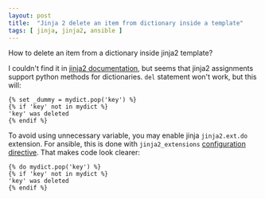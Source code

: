 ```yaml
---
layout: post
title:  "Jinja 2 delete an item from dictionary inside a template"
tags: [ jinja, jinja2, ansible ]
---
```


How to delete an item from a dictionary inside jinja2 template?

I couldn't find it in [jinja2 documentation](https://jinja.palletsprojects.com/en/master/), but seems that jinja2 assignments support python methods for dictionaries. `del` statement won't work, but this will:

```jinja
{% set _dummy = mydict.pop('key') %}
{% if 'key' not in mydict %}
'key' was deleted
{% endif %}
```

To avoid using unnecessary variable, you may enable jinja `jinja2.ext.do` extension. For ansible, this is done with `jinja2_extensions` [configuration directive](https://docs.ansible.com/ansible/latest/reference_appendices/config.html#envvar-ANSIBLE_JINJA2_EXTENSIONS). That makes code look clearer:

```jinja
{% do mydict.pop('key') %}
{% if 'key' not in mydict %}
'key' was deleted
{% endif %}
```

